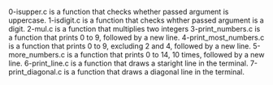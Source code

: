 0-isupper.c is a function that checks whether passed argument is uppercase.
1-isdigit.c is a function that checks whther passed argument is a digit.
2-mul.c is a function that multiplies two integers
3-print_numbers.c is a function that prints 0 to 9, followed by a new line.
4-print_most_numbers.c is a function that prints 0 to 9, excluding 2 and 4, followed by a new line.
5-more_numbers.c is a function that prints 0 to 14, 10 times, followed by a new line.
6-print_line.c is a function that draws a staright line in the terminal.
7-print_diagonal.c is a function that draws a diagonal line in the terminal.

